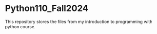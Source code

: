 # Python110_Fall2024
This repository stores the files from my introduction to programming with python course.
